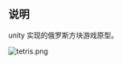 ## 说明
unity 实现的俄罗斯方块游戏原型。

![tetris.png][1]


  [1]: http://www.chunqiuyiyu.com/usr/uploads/2017/04/4061136567.png
